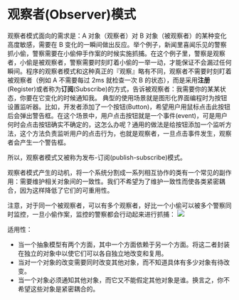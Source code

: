 # 观察者(Observer)模式

观察者模式面向的需求是：A 对象（观察者）对 B 对象（被观察者）的某种变化高度敏感，需要在 B 变化的一瞬间做出反应。举个例子，新闻里喜闻乐见的警察抓小偷，警察需要在小偷伸手作案的时候实施抓捕。在这个例子里，警察是观察者，小偷是被观察者，警察需要时刻盯着小偷的一举一动，才能保证不会漏过任何瞬间。程序的观察者模式和这种真正的『观察』略有不同，观察者不需要时刻盯着被观察者（例如 A 不需要每过 2ms 就检查一次 B 的状态），而是采用**注册**(Register)或者称为**订阅**(Subscribe)的方式，告诉被观察者：我需要你的某某状态，你要在它变化的时候通知我。 典型的使用场景就是图形化界面编程时为按钮设置监听器。比如，开发者添加了一个按钮(Button)，希望用户用鼠标点击此按钮后会弹出警告框。在这个场景中，用户点击按钮就是一个事件(event)，可是用户何时会点击按钮确实不确定的，这怎么办呢？通用的做法是给按钮添加一个监听方法，这个方法负责监听用户的点击行为，也就是观察者，一旦点击事件发生，观察者会产生一个警告框。

所以，观察者模式又被称为发布-订阅(publish-subscribe)模式。


观察者模式产生的动机，将一个系统分割成一系列相互协作的类有一个常见的副作用：需要维护相关对象间的一致性。我们不希望为了维护一致性而使各类紧密耦合，因为这样降低了它们的可重用性。

注意，对于同一个被观察者，可以有多个观察者，好比一个小偷可以被多个警察同时监控，一旦小偷作案，监控的警察都会行动起来进行抓捕：
![](http://odw1x7kgr.bkt.clouddn.com/QQ20161009-0.png)


适用性：
* 当一个抽象模型有两个方面，其中一个方面依赖于另一个方面。将这二者封装在独立的对象中以使它们可以各自独立地改变和复用。
* 当对一个对象的改变需要同时改变其他对象，而不知道具体有多少对象有待改变。
* 当一个对象必须通知其他对象，而它又不能假定其他对象是谁。换言之，你不希望这些对象是紧密耦合的。


